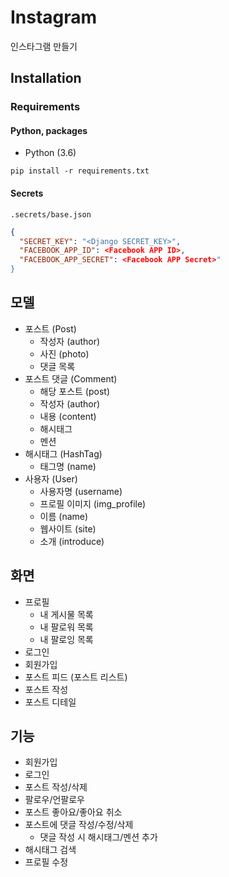 # Instagram

인스타그램 만들기

## Installation

### Requirements

#### Python, packages

- Python (3.6)

```
pip install -r requirements.txt
```

#### Secrets

`.secrets/base.json`

```json
{
  "SECRET_KEY": "<Django SECRET_KEY>",
  "FACEBOOK_APP_ID": <Facebook APP ID>,
  "FACEBOOK_APP_SECRET": <Facebook APP Secret>"
}
```



## 모델

- 포스트 (Post)
    - 작성자 (author)
    - 사진 (photo)
    - 댓글 목록
- 포스트 댓글 (Comment)
	- 해당 포스트 (post)
    - 작성자 (author)
    - 내용 (content)
    - 해시태그
    - 멘션
- 해시태그 (HashTag)
    - 태그명 (name)
- 사용자 (User)
    - 사용자명 (username)
    - 프로필 이미지 (img_profile)
    - 이름 (name)
    - 웹사이트 (site)
    - 소개 (introduce)
    
## 화면

- 프로필
	- 내 게시물 목록
	- 내 팔로워 목록
	- 내 팔로잉 목록
- 로그인
- 회원가입
- 포스트 피드 (포스트 리스트)
- 포스트 작성
- 포스트 디테일

## 기능

- 회원가입
- 로그인
- 포스트 작성/삭제
- 팔로우/언팔로우
- 포스트 좋아요/좋아요 취소
- 포스트에 댓글 작성/수정/삭제
	- 댓글 작성 시 해시태그/멘션 추가
- 해시태그 검색
- 프로필 수정
